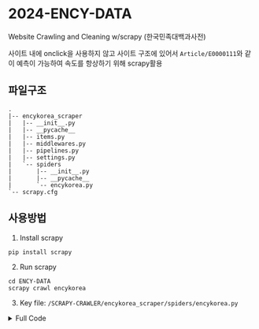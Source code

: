 # 2024-ENCY-DATA
Website Crawling and Cleaning w/scrapy (한국민족대백과사전)

사이트 내에 onclick을 사용하지 않고 사이트 구조에 있어서 `Article/E0000111`와 같이 예측이 가능하여 속도를 항상하기 위해 scrapy활용

## 파일구조
```tree
.
|-- encykorea_scraper
|   |-- __init__.py
|   |-- __pycache__
|   |-- items.py
|   |-- middlewares.py
|   |-- pipelines.py
|   |-- settings.py
|   `-- spiders
|       |-- __init__.py
|       |-- __pycache__
|       `-- encykorea.py
`-- scrapy.cfg
```

## 사용방법

1. Install scrapy
```
pip install scrapy
```
2. Run scrapy
```
cd ENCY-DATA
scrapy crawl encykorea
```
3. Key file: `/SCRAPY-CRAWLER/encykorea_scraper/spiders/encykorea.py`

<details>
<summary>Full Code</summary>
  
```python
import scrapy
import json
from bs4 import BeautifulSoup


class EncykoreaSpider(scrapy.Spider):
    name = 'encykorea'

    # E0000001 ~ E0000100까지의 URL을 자동 생성
    start_urls = [f'https://encykorea.aks.ac.kr/Article/E{str(i).zfill(7)}' for i in range(1, 101)]

    def parse(self, response):
        try:

        # XPath로 지정된 위치에서 텍스트를 추출
            html_content = response.xpath(
                '''
                //div[@class="contents-detail-contents"]
                '''
            ).get()
            soup = BeautifulSoup(html_content, 'html.parser')

            for tag in soup.select('.contents-top.pdf-hidden-layer, .detail-section.section-toc, .star-rating-box, #cm_multimedia, button'):
                tag.decompose()
            
            extracted_text = soup.get_text(separator=" ", strip=True)

            # 데이터가 없는 경우 넘어가기
            if not extracted_text:
                self.logger.warning(f"No data found for URL: {response.url}")
                return
            

            # URL과 텍스트를 dictionary 형태로 저장
            data = {
                'url': response.url,
                'text': extracted_text
            }

            # JSON 파일로 저장하기 위해 반환
            yield data
            
        except Exception as e:
            # 에러 발생 시 로그 메시지 출력
            self.logger.warning(f"Error processing URL: {response.url} - {str(e)}")
```
</details>
